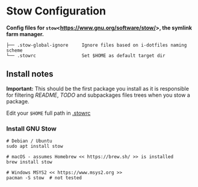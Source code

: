 # Stow Configuration

**Config files for `stow`<<https://www.gnu.org/software/stow/>>, the symlink farm manager.**

```text
├── .stow-global-ignore     Ignore files based on i-dotfiles naming scheme
└── .stowrc                 Set $HOME as default target dir
```

## Install notes

**Important:** This should be the first package you install as it is responsible for filtering *README*, *TODO* and subpackages files trees when you stow a package.

Edit your `$HOME` full path in [.stowrc](.stowrc)

### Install GNU Stow

```shell
# Debian / Ubuntu
sudo apt install stow

# macOS - assumes Homebrew << https://brew.sh/ >> is installed
brew install stow

# Windows MSYS2 << https://www.msys2.org >>
pacman -S stow  # not tested

```
